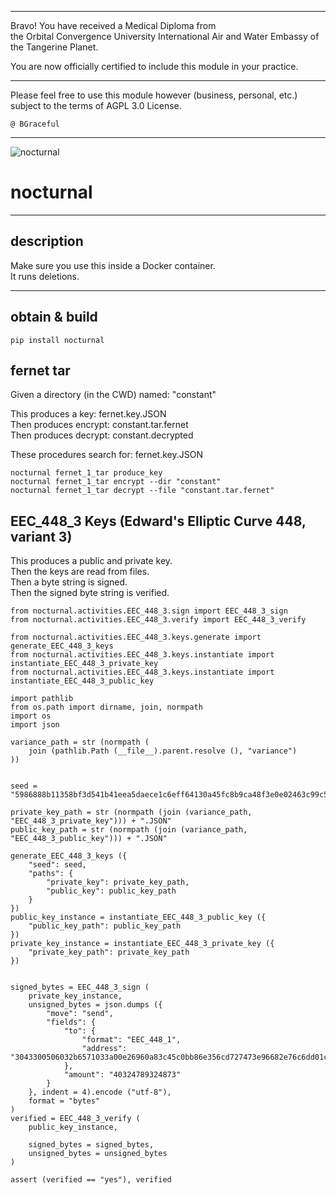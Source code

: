 




******

Bravo!  You have received a Medical Diploma from   
the Orbital Convergence University International Air and Water Embassy of the Tangerine Planet.  

You are now officially certified to include this module in your practice.

******

Please feel free to use this module however (business, personal, etc.)
subject to the terms of AGPL 3.0 License.

	@ BGraceful

******

![nocturnal](https://gitlab.com/status600/treasures/nocturnal.1/-/raw/business/Placidplace--club-7708117_1280.jpg)

# nocturnal

---

## description   
Make sure you use this inside a Docker container.    
It runs deletions.

---		
		
## obtain & build
```
pip install nocturnal
```


## fernet tar
Given a directory (in the CWD) named: "constant"   

This produces a key: fernet.key.JSON   
Then produces encrypt: constant.tar.fernet   
Then produces decrypt: constant.decrypted   

These procedures search for: fernet.key.JSON
```
nocturnal fernet_1_tar produce_key
nocturnal fernet_1_tar encrypt --dir "constant"
nocturnal fernet_1_tar decrypt --file "constant.tar.fernet"
```


## EEC_448_3 Keys (Edward's Elliptic Curve 448, variant 3)    
This produces a public and private key.   
Then the keys are read from files.   
Then a byte string is signed.   
Then the signed byte string is verified.  

```
from nocturnal.activities.EEC_448_3.sign import EEC_448_3_sign
from nocturnal.activities.EEC_448_3.verify import EEC_448_3_verify

from nocturnal.activities.EEC_448_3.keys.generate import generate_EEC_448_3_keys
from nocturnal.activities.EEC_448_3.keys.instantiate import instantiate_EEC_448_3_private_key
from nocturnal.activities.EEC_448_3.keys.instantiate import instantiate_EEC_448_3_public_key
	
import pathlib
from os.path import dirname, join, normpath
import os
import json

variance_path = str (normpath (
	join (pathlib.Path (__file__).parent.resolve (), "variance")
))


seed = "5986888b11358bf3d541b41eea5daece1c6eff64130a45fc8b9ca48f3e0e02463c99c5aedc8a847686d669b7d547c18fe448fc5111ca88f4e8"

private_key_path = str (normpath (join (variance_path, "EEC_448_3_private_key"))) + ".JSON"
public_key_path = str (normpath (join (variance_path, "EEC_448_3_public_key"))) + ".JSON"

generate_EEC_448_3_keys ({
	"seed": seed,
	"paths": {
		"private_key": private_key_path,
		"public_key": public_key_path
	}
})
public_key_instance = instantiate_EEC_448_3_public_key ({
	"public_key_path": public_key_path
})
private_key_instance = instantiate_EEC_448_3_private_key ({
	"private_key_path": private_key_path
})
	

signed_bytes = EEC_448_3_sign (
	private_key_instance,
	unsigned_bytes = json.dumps ({
		"move": "send",
		"fields": {
			"to": {
				"format": "EEC_448_1",
				"address": "3043300506032b6571033a00e26960a83c45c0bb86e356cd727473e96682e76c6dd01c991a6ea0a394ecca27b467554d73e2a22b05425c1926a7a92befda5c1937d6876f00"
			},
			"amount": "40324789324873"
		}
	}, indent = 4).encode ("utf-8"),
	format = "bytes"
)
verified = EEC_448_3_verify (
	public_key_instance,
	
	signed_bytes = signed_bytes,
	unsigned_bytes = unsigned_bytes
)

assert (verified == "yes"), verified

			
```

   